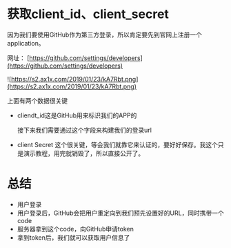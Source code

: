 # 获取client_id、client_secret
因为我们要使用GitHub作为第三方登录，所以肯定要先到官网上注册一个application。

网址： [https://github.com/settings/developers](https://github.com/settings/developers)

![https://s2.ax1x.com/2019/01/23/kA7Rbt.png](https://s2.ax1x.com/2019/01/23/kA7Rbt.png)

上面有两个数据很关键

- cliendt_id这是GitHub用来标识我们的APP的

  接下来我们需要通过这个字段来构建我们的登录url

- client Secret 这个很关键，等会我们就靠它来认证的，要好好保存。我这个只是演示教程，用完就销毁了，所以直接公开了。

# 总结

- 用户登录
- 用户登录后，GitHub会把用户重定向到我们预先设置好的URL，同时携带一个code
- 服务器拿到这个code，向GitHub申请token
- 拿到token后，我们就可以获取用户信息了